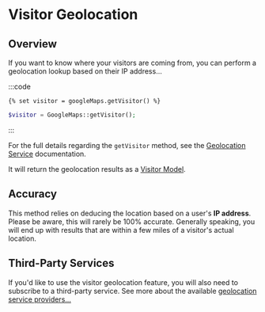 # Visitor Geolocation

## Overview

If you want to know where your visitors are coming from, you can perform a geolocation lookup based on their IP address...

:::code
```twig
{% set visitor = googleMaps.getVisitor() %}
```
```php
$visitor = GoogleMaps::getVisitor();
```
:::

For the full details regarding the `getVisitor` method, see the [Geolocation Service](/services/geolocation-service/#getvisitor) documentation.

It will return the geolocation results as a [Visitor Model](/models/visitor-model/).

## Accuracy

This method relies on deducing the location based on a user's **IP address**. Please be aware, this will rarely be 100% accurate. Generally speaking, you will end up with results that are within a few miles of a visitor's actual location.

<!--
A more precise method of visitor geolocation can be done using the HTML 5 geolocation feature. However, this will prompt the user to give your site permission to know their location, and it's possible (and common) for them to decline.
-->

## Third-Party Services

If you'd like to use the visitor geolocation feature, you will also need to subscribe to a third-party service. See more about the available [geolocation service providers...](/geolocation/service-providers/)
